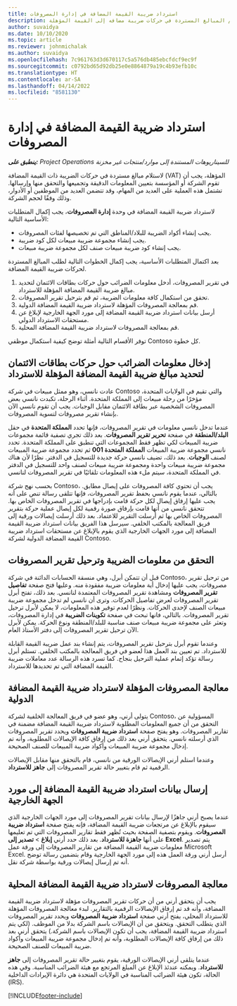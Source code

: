 ```yaml
---
title: استرداد ضريبة القيمة المضافة في إدارة المصروفات
description: يوضح هذا الموضوع كيفت تستلم المبالغ المستردة في حركات ضريبة مضافه إلى القيمة المؤهلة (VAT).
author: suvaidya
ms.date: 10/10/2020
ms.topic: article
ms.reviewer: johnmichalak
ms.author: suvaidya
ms.openlocfilehash: 7c961763d3d670117c5a576db485ebcfdcf9ec9f
ms.sourcegitcommit: c0792bd65d92db25e0e8864879a19c4b93efb10c
ms.translationtype: HT
ms.contentlocale: ar-SA
ms.lasthandoff: 04/14/2022
ms.locfileid: "8581130"
---
```

# <a name="vat-recovery-in-expense-management"></a>استرداد ضريبة القيمة المضافة في إدارة المصروفات

_**ينطبق على:** Project Operations للسيناريوهات المستندة إلى موارد/منتجات غير مخزنة‬_

لاستلام مبالغ مستردة في حركات الضريبة ذات القيمة المضافة (VAT) المؤهلة، يجب أن تقوم الشركة أو المؤسسة بتعيين المعلومات الدقيقة وتجميعها والتحقق منها وإرسالها. تشتمل هذه العملية على العديد من المهام، وقد تتضمن العديد من الموظفين أو الأدوار، وذلك وفقًا لحجم الشركة.

لاسترداد ضريبة القيمة المضافة في وحدة **إدارة المصروفات**، يجب إكمال المتطلبات الأساسية التالية:

- يجب إنشاء أكواد الضريبة للبلاد/المناطق التي تم تخصيصها لفئات المصروفات.
- يجب إنشاء مجموعة ضريبة مبيعات لكل كود ضريبة.
- يجب إنشاء كود ضريبة مبيعات صنف لكل مجموعة ضريبة مبيعات.

بعد اكتمال المتطلبات الأساسية، يجب إكمال الخطوات التالية لطلب المبالغ المستردة لحركات ضريبة القيمة المضافة.

1. في تقرير المصروفات، أدخل معلومات الضرائب حول حركات بطاقات الائتمان لتحديد مبالغ ضريبة القيمة المضافة المؤهلة للاسترداد.
2. تحقق من استكمال كافة معلومات الضريبة، ثم قم بترحيل تقرير المصروفات.
3. قم بمعالجة المصروفات المؤهلة لاسترداد ضريبة القيمة المضافة الدولية.
4. أرسل بيانات استرداد ضريبة القيمة المضافة إلى مورد الجهة الخارجية لإبلاغ عن مستحقات الاسترداد الدولي.
5. قم بمعالجة المصروفات لاسترداد ضريبة القيمة المضافة المحلية.

توفر الأقسام التالية أمثلة توضح كيفية استكمال موظفي Contoso كل خطوة.

## <a name="enter-tax-information-about-credit-card-transactions-to-identify-eligible-vat-refunds"></a>إدخال معلومات الضرائب حول حركات بطاقات الائتمان لتحديد مبالغ ضريبة القيمة المضافة المؤهلة للاسترداد

عادت نانسي، وهو ممثل مبيعات في شركة Contoso والتي تقيم في الولايات المتحدة، مؤخرًا من رحلة مبيعات إلى المملكة المتحدة. أثناء الرحلة، تكبدت نانسي بعض المصروفات الشخصية عبر بطاقة الائتمان مقابل الوجبات. يجب أن تقوم نانسي الآن بإنشاء تقرير مصروفات لتسوية المصروفات.

عندما تدخل نانسي معلومات في تقرير المصروفات، فإنها تحدد **المملكة المتحدة** في حقل **البلد/المنطقة** في صفحة **تحرير تقرير المصروفات**. بعد ذلك تجري تصفية قائمة مجموعات ضريبة المبيعات لكي تظهر فقط المجموعات التي تنطبق على المملكة المتحدة. تحدد نانسي مجموعة ضريبة المبيعات **المملكة المتحدة 001** ثم تحدد مجموعة ضريبة المبيعات لصنف **الوجبات**. بعد ذلك، تضيف نانسي حركة جديدة للتسجيل في الدفتر. نظرًا لأن هناك مجموعة ضريبة مبيعات واحدة ومجموعة ضريبة مبيعات لصنف واحد للتسجيل في الدفتر في المملكة المتحدة، سيتم ملء هذه المعلومات تلقائيًا في تقرير المصروفات لنانسي.

بحسب نهج شركة Contoso، يجب أن تحتوي كافة المصروفات على إيصال مطابق. بالتالي، عندما يقوم نانسي بحفظ تقرير المصروفات، فإنها تتلقى رسالة تنص على أنه يجب عليها إرفاق إيصال لكل حركة قامت بإدراجها في تقرير المصروفات الخاص بها. تتحقق نانسي من أنها قامت بإرفاق صورة رقمية لكل إيصال عملية حركة بتقرير المصروفات الخاص بها ثم أرسلت التقرير للاعتماد. بعد ذلك أرسلت إيصالات ورقية إلى فريق المعالجة بالمكتب الخلفي. سيرسل هذا الفريق بيانات استرداد ضريبة القيمة المضافة إلى مورد الجهات الخارجية الذي يقوم بالإبلاغ عن مستحقات استرداد ضريبة القيمة المضافة الدولية لشركة Contoso.

## <a name="verify-tax-information-and-post-an-expense-report"></a>التحقق من معلومات الضريبة وترحيل تقرير المصروفات

قبل أن تتمكن أبرل، وهي منسقة الحسابات الدائنة في شركة Contoso، من ترحيل تقرير مصروفات، يجب عليها إدخال أية معلومات ضريبة مفقودة منه. وعليها فتح صفحة **تفاصيل تقرير المصروفات** ومشاهدة تقرير المصروفات المعتمدة لنانسي. بعد ذلك، تفتح أبرل تقرير المصروفات لعرض تفاصيل الحركات. وترى أن نانسي لم تدخل مجموعة ضريبة مبيعات الصنف لإحدى الحركات. ونظرًا لعدم توفير هذه المعلومات، لا يمكن لأبرل ترحيل تقرير المصروفات. بالتالي، فانها تبحث في صفحة **تكوينات الضريبة** في إدارة المصروفات، وتعثر على مجموعة ضريبة مبيعات صنف مناسبة للبلد/المنطقة ونوع الحركة. يمكن لأبرل الآن ترحيل تقرير المصروفات إلى دفتر الأستاذ العام.

وعندما تقوم أبرل بترحيل تقرير المصروفات، يتم إنشاء بند عمل ضريبة القيمة القابلة للاسترداد. تم تعيين بند العمل هذا لعضو في فريق المعالجة بالمكتب الخلفي. تستلم أبرل رسالة تؤكد إتمام عملية الترحيل بنجاح. كما تسرد هذه الرسالة عدد معاملات ضريبة القيمة المضافة التي تم تحديدها للاسترداد.

## <a name="process-expenses-that-are-eligible-for-international-vat-recovery"></a>معالجة المصروفات المؤهلة لاسترداد ضريبة القيمة المضافة الدولية

يتولى أرني، وهو عضو في فريق المعالجة الخلفية لشركة Contoso، المسؤولية عن التحقق من أن جميع المعلومات المطلوبة لاسترداد ضريبة القيمة المضافة مضمنة في تقارير المصروفات. وهو يفتح صفحة **استرداد ضريبة المصروفات** ويحدد تقرير المصروفات الذي أرسلته نانسي. يتحقق أرني بعد ذلك من إرفاق كافة الإيصالات المطلوبة، وأنه تم إدخال مجموعة ضريبة المبيعات وأكواد ضريبة المبيعات للصنف الصحيحة.

وعندما استلم أرني الإيصالات الورقية من نانسي، قام بالتحقق منها مقابل الإيصالات الرقمية ثم قام بتغيير حالة تقرير المصروفات إلى **جاهز للاسترداد**.

## <a name="send-vat-recovery-data-to-the-third-party-vendor"></a>إرسال بيانات استرداد ضريبة القيمة المضافة إلى مورد الجهة الخارجية

عندما يصبح أرني جاهزًا لإرسال بيانات تقرير المصروفات إلى مورد الجهات الخارجية الذي سيقوم بالإبلاغ عن مرتجعات ضريبة القيمة المضافة، فإنه يفتح صفحة **استرداد ضريبة المصروفات**. ويقوم بتصفية الصفحة بحيث تُظهر فقط تقارير المصروفات التي تم تعليمها على أنها **جاهزة للاسترداد**. بعد ذلك حدد أرني **إبلاغ** &gt; **تصدير إلى Excel**. يتم تصدير معلومات ضريبة القيمة المضافة من تقارير المصروفات إلى ورقة عمل Microsoft Excel. أرسل أرني ورقة العمل هذه إلى مورد الجهة الخارجية وقام بتضمين رسالة توضح أنه تم إرسال إيصالات ورقية بواسطة شركة نقل.

## <a name="process-expenses-for-domestic-vat-recovery"></a>معالجة المصروفات لاسترداد ضريبة القيمة المضافة المحلية

يجب أن يتحقق أرني من أن حركات تقرير المصروفات مؤهلة لاسترداد ضريبة القيمة المضافة، وأنه قد تم إرفاق الإيصالات الرقمية بالتقارير. لبدء معالجة المصروفات المؤهلة للاسترداد المحلي، يفتح أرني صفحة **استرداد ضريبة المصروفات** ويحدد تقرير المصروفات الذي يتطلب التحقق. ويتحقق من أن الإيصالات باسم الشركة بدلا من الموظف. (لكي يتم استرداد ضريبة القيمة المضافة، يجب أن تكون الإيصالات باسم الشركة.) يتحقق أرني بعد ذلك من إرفاق كافة الإيصالات المطلوبة، وأنه تم إدخال مجموعة ضريبة المبيعات وأكواد ضريبة المبيعات للصنف الصحيحة.

عندما يتلقى أرني الإيصالات الورقية، يقوم بتغيير حالة تقرير المصروفات إلى **جاهز للاسترداد**. ويمكنه عندئذ الإبلاغ عن المبلغ المرتجع مع هيئة الضرائب المناسبة. وفي هذه الحالة، تكون هيئة الضرائب المناسبة في الولايات المتحدة هي دائرة الإيرادات الداخلية (IRS).


[!INCLUDE[footer-include](../includes/footer-banner.md)]